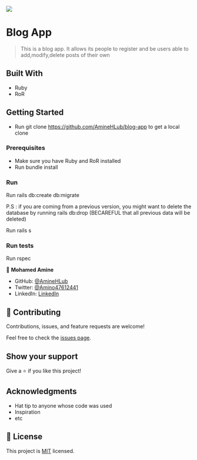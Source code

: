 ![](https://img.shields.io/badge/Microverse-blueviolet)

# Blog App

> This is a blog app. It allows its people to register and be users able to add,modify,delete posts of their own


## Built With

- Ruby
- RoR

## Getting Started

- Run git clone https://github.com/AmineHLub/blog-app to get a local clone

### Prerequisites

- Make sure you have Ruby and RoR installed
- Run bundle install

### Run

Run rails db:create db:migrate

P.S : if you are coming from a previous version, you might want to delete the database by running rails db:drop (BECAREFUL that all previous data will be deleted)

Run rails s

### Run tests

Run rspec

👤 **Mohamed Amine**

- GitHub: [@AmineHLub](https://github.com/AmineHLub)
- Twitter: [@Amino47612441](https://twitter.com/Amino47612441)
- LinkedIn: [LinkedIn](https://www.linkedin.com/in/mohamed-amine-hajltaief-b18863163/)

## 🤝 Contributing

Contributions, issues, and feature requests are welcome!

Feel free to check the [issues page](../../issues/).

## Show your support

Give a ⭐️ if you like this project!

## Acknowledgments

- Hat tip to anyone whose code was used
- Inspiration
- etc

## 📝 License

This project is [MIT](./MIT.md) licensed.
